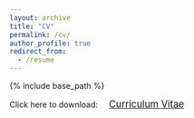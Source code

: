 ```yaml
---
layout: archive
title: "CV"
permalink: /cv/
author_profile: true
redirect_from:
  - /resume
---
```


{% include base_path %}

<span style="font-size: 100%;">Click here to download: &nbsp;&nbsp;&nbsp;</span> <a href="{{base.url}}/assets/files/FranceschettoGiacomoCV_Sep25.pdf" target="_blank" class="btn btn-success"><span style="font-size: 120%;">Curriculum Vitae</span></a>
